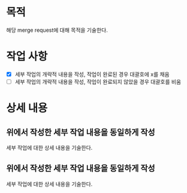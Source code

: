 
# 목적

해당 merge request에 대해 목적을 기술한다.

# 작업 사항

- [x] 세부 작업의 개략적 내용을 작성, 작업이 완료된 경우 대괄호에 x를 채움
- [ ] 세부 작업의 개략적 내용을 작성, 작업이 완료되지 않았을 경우 대괄호를 비움

# 상세 내용

## 위에서 작성한 세부 작업 내용을 동일하게 작성

세부 작업에 대한 상세 내용을 기술한다. 

## 위에서 작성한 세부 작업 내용을 동일하게 작성

세부 작업에 대한 상세 내용을 기술한다.
